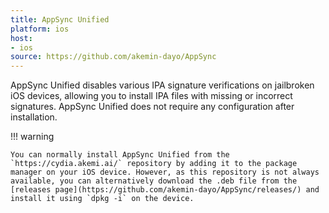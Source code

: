 ```yaml
---
title: AppSync Unified
platform: ios
host:
- ios
source: https://github.com/akemin-dayo/AppSync
---
```


AppSync Unified disables various IPA signature verifications on jailbroken iOS devices, allowing you to install IPA files with missing or incorrect signatures. AppSync Unified does not require any configuration after installation.

!!! warning

    You can normally install AppSync Unified from the `https://cydia.akemi.ai/` repository by adding it to the package manager on your iOS device. However, as this repository is not always available, you can alternatively download the .deb file from the [releases page](https://github.com/akemin-dayo/AppSync/releases/) and install it using `dpkg -i` on the device.

